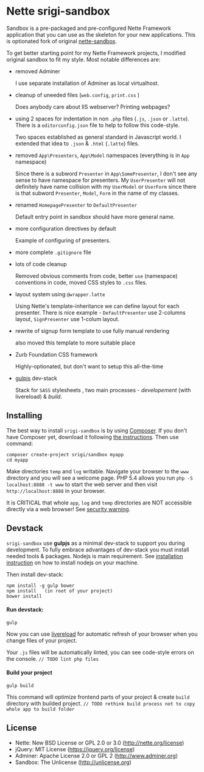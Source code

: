 Nette srigi-sandbox
===================

Sandbox is a pre-packaged and pre-configured Nette Framework application
that you can use as the skeleton for your new applications. This is optionated fork of original [nette-sandbox](https://github.com/nette/sandbox).

To get better starting point for my Nette Framework projects, I modified original sandbox to fit my style. Most notable differences are:

- removed Adminer

  I use separate installation of Adminer as local virtualhost.

- cleanup of uneeded files (`web.config`, `print.css` )

  Does anybody care about IIS webserver? Printing webpages?

- using 2 spaces for indentation in non `.php` files (`.js`, `.json` or `.latte`). There is a `editorconfig.json` file to help to follow this code-style.

  Two spaces established as general standard in Javascript world. I extended that idea to `.json` & `.html` (`.latte`) files.

- removed `App\Presenters`, `App\Model` namespaces (everything is in `App` namespace)

  Since there is a subword `Presenter` in `App\SomePresenter`, I don't see any sense to have namespace for presenters. My `UserPresenter` will not definitely have name collision with my `UserModel` or `UserForm` since there is that subword `Presenter`, `Model`, `Form` in the name of my classes.

- renamed `HomepagePresenter` to `DefaultPresenter`

  Default entry point in sandbox should have more general name.

- more configuration directives by default

  Example of configuring of presenters.

- more complete `.gitignore` file

- lots of code cleanup

  Removed obvious comments from code, better `use` (namespace) conventions in code, moved CSS styles to `.css` files.

- layout system using `@wrapper.latte`

  Using Nette's template-inheritance we can define layout for each presenter. There is nice example - `DefaultPresenter` use 2-columns layout, `SignPresenter` use 1-colum layout.

- rewrite of signup form template to use fully manual rendering

  also moved this template to more suitable place

- Zurb Foundation CSS framework

  Highly-optionated, but don't want to setup this all-the-time

- [gulpjs](http://gulpjs.com) dev-stack

  Stack for `SASS` stylesheets , two main processes - *developement* (with livereload) & *build*.


Installing
----------

The best way to install `srigi-sandbox` is by using [Composer](https://getcomposer.org/). If you don't have Composer yet, download
it following [the instructions](http://doc.nette.org/composer). Then use command:

    composer create-project srigi/sandbox myapp
    cd myapp

Make directories `temp` and `log` writable. Navigate your browser
to the `www` directory and you will see a welcome page. PHP 5.4 allows
you run `php -S localhost:8888 -t www` to start the web server and
then visit `http://localhost:8888` in your browser.

It is CRITICAL that whole `app`, `log` and `temp` directories are NOT accessible
directly via a web browser! See [security warning](http://nette.org/security-warning).

Devstack
--------

`srigi-sandbox` use **gulpjs** as a minimal dev-stack to support you during development. To fully embrace advantages of dev-stack you must install needed tools & packages. Nodejs is main requirement. See [installation instruction](https://github.com/joyent/node/wiki/installing-node.js-via-package-manager) on how to install nodejs on your machine.

Then install dev-stack:

    npm install -g gulp bower
    npm install   (in root of your project)
    bower install

#### Run devstack:

    gulp

Now you can use [livereload](http://feedback.livereload.com/knowledgebase/articles/86242-how-do-i-install-and-use-the-browser-extensions) for automatic refresh of your browser when you change files of your project.

Your `.js` files will be automatically linted, you can see code-style errors on the console.  `// TODO lint php files`

#### Build your project

    gulp build

This command will optimize frontend parts of your project & create `build` directory with builded project.
`// TODO rethink build process not to copy whole app to build folder`

License
-------
- Nette: New BSD License or GPL 2.0 or 3.0 (http://nette.org/license)
- jQuery: MIT License (https://jquery.org/license)
- Adminer: Apache License 2.0 or GPL 2 (http://www.adminer.org)
- Sandbox: The Unlicense (http://unlicense.org)
